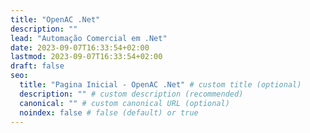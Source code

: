 ```yaml
---
title: "OpenAC .Net"
description: ""
lead: "Automação Comercial em .Net"
date: 2023-09-07T16:33:54+02:00
lastmod: 2023-09-07T16:33:54+02:00
draft: false
seo:
  title: "Pagina Inicial - OpenAC .Net" # custom title (optional)
  description: "" # custom description (recommended)
  canonical: "" # custom canonical URL (optional)
  noindex: false # false (default) or true
---
```

